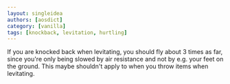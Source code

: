 ```yaml
---
layout: singleidea
authors: [aosdict]
category: [vanilla]
tags: [knockback, levitation, hurtling]
---
```

If you are knocked back when levitating, you should fly about 3 times as far, since you're only being slowed by air resistance and not by e.g. your feet on the ground. This maybe shouldn't apply to when you throw items when levitating.
